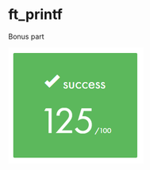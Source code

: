 # ft_printf

Bonus part

![alt text](https://raw.githubusercontent.com/Vladimir-Khlghatyan/ft_printf/main/ft_printf-with-bonus/success%20125.png)
